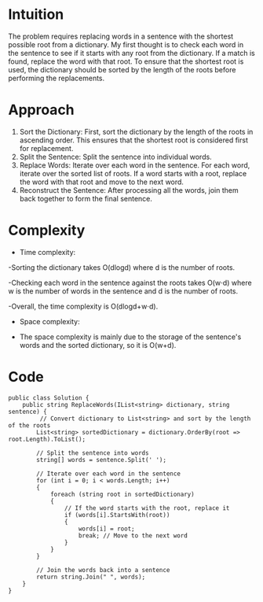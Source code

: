 # Intuition
<!-- Describe your first thoughts on how to solve this problem. -->
The problem requires replacing words in a sentence with the shortest possible root from a dictionary. My first thought is to check each word in the sentence to see if it starts with any root from the dictionary. If a match is found, replace the word with that root. To ensure that the shortest root is used, the dictionary should be sorted by the length of the roots before performing the replacements.

# Approach
<!-- Describe your approach to solving the problem. -->
1. Sort the Dictionary: First, sort the dictionary by the length of the roots in ascending order. This ensures that the shortest root is considered first for replacement.
2. Split the Sentence: Split the sentence into individual words.
3. Replace Words: Iterate over each word in the sentence. For each word, iterate over the sorted list of roots. If a word starts with a root, replace the word with that root and move to the next word.
4. Reconstruct the Sentence: After processing all the words, join them back together to form the final sentence.
# Complexity
- Time complexity:
<!-- Add your time complexity here, e.g. $$O(n)$$ -->
-Sorting the dictionary takes O(dlogd) where d is the number of roots.

-Checking each word in the sentence against the roots takes O(w⋅d) where w is the number of words in the sentence and d is the number of roots.

-Overall, the time complexity is O(dlogd+w⋅d).

- Space complexity:

<!-- Add your space complexity here, e.g. $$O(n)$$ -->
- The space complexity is mainly due to the storage of the sentence's words and the sorted dictionary, so it is O(w+d).

# Code
```
public class Solution {
    public string ReplaceWords(IList<string> dictionary, string sentence) {
         // Convert dictionary to List<string> and sort by the length of the roots
        List<string> sortedDictionary = dictionary.OrderBy(root => root.Length).ToList();
        
        // Split the sentence into words
        string[] words = sentence.Split(' ');
        
        // Iterate over each word in the sentence
        for (int i = 0; i < words.Length; i++)
        {
            foreach (string root in sortedDictionary)
            {
                // If the word starts with the root, replace it
                if (words[i].StartsWith(root))
                {
                    words[i] = root;
                    break; // Move to the next word
                }
            }
        }
        
        // Join the words back into a sentence
        return string.Join(" ", words);
    }
}
```
